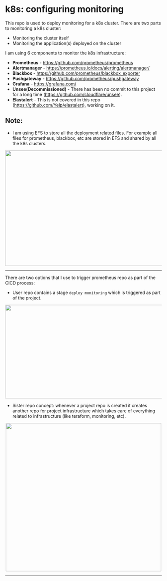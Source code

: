 # k8s: configuring monitoring

This repo is used to deploy monitoring for a k8s cluster. There are two parts to monitoring a k8s cluster:
- Monitoring the cluster itself
- Monitoring the application(s) deployed on the cluster

I am using 6 components to monitor the k8s infrastructure:

- **Prometheus** - https://github.com/prometheus/prometheus
- **Alertmanager** - https://prometheus.io/docs/alerting/alertmanager/
- **Blackbox** - https://github.com/prometheus/blackbox_exporter
- **Pushgateway** - https://github.com/prometheus/pushgateway
- **Grafana** - https://grafana.com/
- **Unsee(Decommissioned)** - There has been no commit to this project for a long time (https://github.com/cloudflare/unsee).
- **Elastalert** - This is not covered in this repo (https://github.com/Yelp/elastalert), working on it.

## Note:
- I am using EFS to store all the deployment related files. For example all files for prometheus, blackbox, etc
are stored in EFS and shared by all the k8s clusters.

<p align="center">
  <img width="700" height="370" src="https://files.gitter.im/tomarv2/W5zT/Screen-Shot-2020-04-22-at-11.43.39-PM.png">
</p>

***

There are two options that I use to trigger prometheus repo as part of the CICD process:

- User repo contains a stage `deploy monitoring` which is triggered as part of the project. 

<p align="center">
  <img width="700" height="300" src="https://files.gitter.im/tomarv2/7m11/Screen-Shot-2020-04-11-at-10.04.06-AM.png">
</p>

- Sister repo concept: whenever a project repo is created it creates another repo for project infrastructure which takes care of everything related to infrastructure (like teraform, monitoring, etc).

<p align="center">
  <img width="500" height="475" src="https://files.gitter.im/tomarv2/J3HU/Screen-Shot-2020-04-12-at-6.59.21-PM.png">
</p>

***




